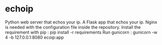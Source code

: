 # echoip
Python web server that echos your ip.
A Flask app that echos your ip. 
Nginx is needed with the configuration file inside the repository.
Install the requirement with pip : pip install -r requirements
Run gunicorn : gunicorn -w 4 -b 127.0.0.1:8080 ecoip:app
